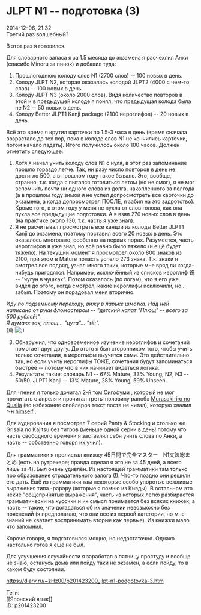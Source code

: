 JLPT N1 -- подготовка (3)
==========================

   
 2014-12-06, 21:32   
  Третий раз волшебный?   
   
 В этот раз я готовился.   
   
 Для словарного запаса я за 1.5 месяца до экзамена я расчехлил Анки (спасибо Minoru за пинок) и добавил туда:   
 1. Прошлогоднюю колоду слов N1 (2700 слов) -- 100 новых в день.   
 2. Колоду JLPT N2, которая оказалась колодой JLPT2 (4000 с чем-то слов) -- 100 новых в день.   
 3. Колоду JLPT N3 (около 2000 слов). Видя количество повторов в этой и в предыдущей колоде я понял, что предыдущая колода была не N2 -- 50 новых в день.   
 4. Колоду Better JLPT1 Kanji package (2100 иероглифов) -- 20 новых в день.   
   
 Всё это время я крутил карточки по 1.5-3 часа в день (время сначала возрастало до тех пор, пока в колоде слов N1 не кончились карточки, потом начало падать). Итого получилось около 100 часов. Должен отметить следующее:   
 1) Хотя я начал учить колоду слов N1 с нуля, в этот раз запоминание прошло гораздо легче. Так, ни разу число повторов в день не достигло 500, а в прошлом году такое бывало. Это, вообще, странно, т.к. когда я пытался готовиться летом (но не смог), я не мог вспомнить почти ни одного слова из долга, накопленного за полгода (а в прошлом году зимой я не успел допросмотреть все карточки до экзамена, а когда допросмотрел ПОСЛЕ, я забил на это задротство). Кроме того, в этом году у меня не пухла от слов голова, как она пухла все предыдущие подготовки. А я взял 270 новых слов в день (на практике около 130, т.к. часть я уже знал).   
 2) Я не расчитывал просмотреть все кандзи из колоды Better JLPT1 Kanji до экзамена, поэтому поставил всего 20 новых в день. Это оказалось многовато, особенно на первых порах. Разумеется, часть иероглифов я уже знал, но всё равно было тяжело (и ещё будет тяжело). На текущий момент я просмотрел около 800 знаков из 2100, при этом в Mature попасть успело 273 знака. Т.к. знаки я смотрел все подряд, узнал много таких, которые мне вряд ли когда-нибудь пригодятся. Например, исключённый из списков иероглиф 銑 -- "чугун в чушках". Потом оказалось (по логам), что я его уже видел до этого, когда смотрел, какие иероглифы исключили, но... забыл. Поэтому он порадовал меня вторично.   
   
  *Иду по подземному переходу, вижу в ларьке шмотка. Над ней написано от руки фломастером -- "детский халат "Плющ" -- всего за 500 рублей!".   
 Я думаю: так, плющ... "цута"... "тё:".*    
 (蔦 ![;)](http://static.diary.ru/picture/1136.gif)   
   
 3) Обнаружил, что одновременное изучение иероглифов и сочетаний помогает друг другу. До этого я был сторонником того, чтобы учить только сочетания, а иероглифы выучится сами. Это действительно так, но если учить иероглифы ТОЖЕ, сочетания будут запоминаться быстрее -- потому что в них начинает видеться логика.   
 4) Результаты такие: словарь N1 -- 67% Mature, 33% Young, N2, N3 -- 50/50. JLPT1 Kanji -- 13% Mature, 28% Young, 59% Unseen.   
   
 Для чтения я только дочитал  [2-й том Сигофуми](Amamiya%20Ryou%20%20Shigofumi,%20vol.2)  , который не мог прочитать с апреля и прочитал треть-половину ранобэ  [Murasaki-iro no Qualia](http://himself.diary.ru/p197923090.htm)  (во избежание спойлеров текст поста не читал), которую хвалил г-н  [himself](http://himself.diary.ru "void")  .   
   
 Для аудирования я посмотрел 7 серий Panty & Stocking и столько же Grisaia no Kajitsu без титров (меньше одной серии в день! потому что часть свободного времени я заставлял себя учить слова по Анки, а часть -- собственно говоря их учил).   
   
 Для грамматики я пролистал книжку 45日間で完全マスター　N1文法総まとめ (есть на рутрекере; правда сделал я это не за 45 дней, а всего лишь за 4). Был очень удивлён. Из настоящей грамматики там только про образование страдательного залога (!). Что-то поздно они решили его дать. Ещё из грамматики там некоторые особо упоротые вежливые выражения типа -рарэру (которые я помню из Киэды). В остальном это некие "общепринятые выражения", часть из которых легко разбирается грамматически на кусочки и их смысл понимается без всяких книжек, а часть -- такие, что догадаться об их значении невозможно без пояснений (я предполагаю, что они все из первой категории, но мне знаний не хватает воспринимать вторые как первые). Из книжки мало что запомнил.   
   
 Короче говоря, я подготовился мощно, но недостаточно. Однако настолько готов я ещё не был.   
   
 Для улучшения случайности я заработал в пятницу простуду и вообще не знаю, останусь дома или пойду таки не экзамен, а если пойду, то в каком буду состоянии.   
    
 <https://diary.ru/~zHz00/p201423200_jlpt-n1-podgotovka-3.htm>   
   
 Теги:   
 [[Японский язык]]   
 ID: p201423200